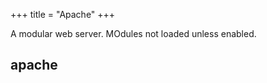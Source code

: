 +++
title = "Apache"
+++

A modular web server. MOdules not loaded unless enabled.

## apache
<div class="spreadsheet" src="../apache.toml" fullHeightWithRowsPerScreen=8> </div>  

